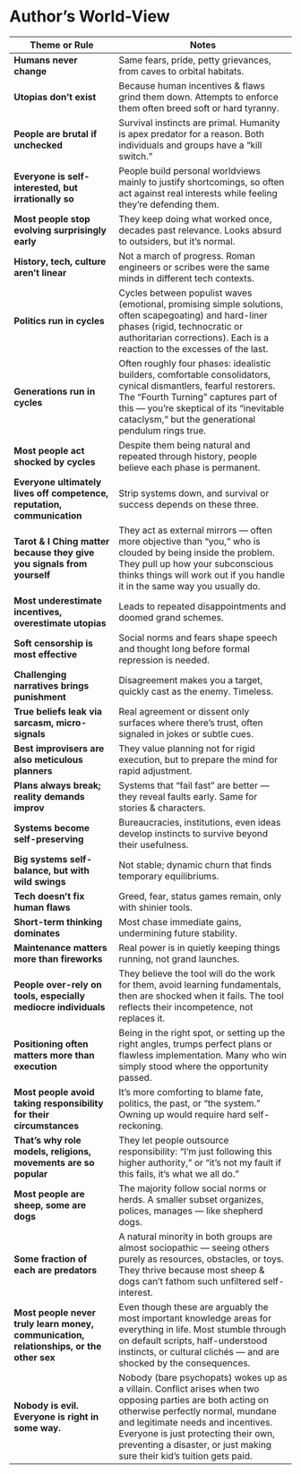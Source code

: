 # Author’s World-View

| Theme or Rule                                                                           | Notes                                                                                                                                                                                                                                                                                                  |
| --------------------------------------------------------------------------------------- | ------------------------------------------------------------------------------------------------------------------------------------------------------------------------------------------------------------------------------------------------------------------------------------------------------ |
| **Humans never change**                                                                 | Same fears, pride, petty grievances, from caves to orbital habitats.                                                                                                                                                                                                                                   |
| **Utopias don’t exist**                                                                 | Because human incentives & flaws grind them down. Attempts to enforce them often breed soft or hard tyranny.                                                                                                                                                                                           |
| **People are brutal if unchecked**                                                      | Survival instincts are primal. Humanity is apex predator for a reason. Both individuals and groups have a “kill switch.”                                                                                                                                                                               |
| **Everyone is self-interested, but irrationally so**                                    | People build personal worldviews mainly to justify shortcomings, so often act against real interests while feeling they’re defending them.                                                                                                                                                             |
| **Most people stop evolving surprisingly early**                                        | They keep doing what worked once, decades past relevance. Looks absurd to outsiders, but it’s normal.                                                                                                                                                                                                  |
| **History, tech, culture aren’t linear**                                                | Not a march of progress. Roman engineers or scribes were the same minds in different tech contexts.                                                                                                                                                                                                    |
| **Politics run in cycles**                                                              | Cycles between populist waves (emotional, promising simple solutions, often scapegoating) and hard-liner phases (rigid, technocratic or authoritarian corrections). Each is a reaction to the excesses of the last.                                                                                    |
| **Generations run in cycles**                                                           | Often roughly four phases: idealistic builders, comfortable consolidators, cynical dismantlers, fearful restorers. The “Fourth Turning” captures part of this — you’re skeptical of its “inevitable cataclysm,” but the generational pendulum rings true.                                              |
| **Most people act shocked by cycles**                                                   | Despite them being natural and repeated through history, people believe each phase is permanent.                                                                                                                                                                                                       |
| **Everyone ultimately lives off competence, reputation, communication**                 | Strip systems down, and survival or success depends on these three.                                                                                                                                                                                                                                    |
| **Tarot & I Ching matter because they give you signals from yourself**                  | They act as external mirrors — often more objective than “you,” who is clouded by being inside the problem. They pull up how your subconscious thinks things will work out if you handle it in the same way you usually do.                                                                            |
| **Most underestimate incentives, overestimate utopias**                                 | Leads to repeated disappointments and doomed grand schemes.                                                                                                                                                                                                                                            |
| **Soft censorship is most effective**                                                   | Social norms and fears shape speech and thought long before formal repression is needed.                                                                                                                                                                                                               |
| **Challenging narratives brings punishment**                                            | Disagreement makes you a target, quickly cast as the enemy. Timeless.                                                                                                                                                                                                                                  |
| **True beliefs leak via sarcasm, micro-signals**                                        | Real agreement or dissent only surfaces where there’s trust, often signaled in jokes or subtle cues.                                                                                                                                                                                                   |
| **Best improvisers are also meticulous planners**                                       | They value planning not for rigid execution, but to prepare the mind for rapid adjustment.                                                                                                                                                                                                             |
| **Plans always break; reality demands improv**                                          | Systems that “fail fast” are better — they reveal faults early. Same for stories & characters.                                                                                                                                                                                                         |
| **Systems become self-preserving**                                                      | Bureaucracies, institutions, even ideas develop instincts to survive beyond their usefulness.                                                                                                                                                                                                          |
| **Big systems self-balance, but with wild swings**                                      | Not stable; dynamic churn that finds temporary equilibriums.                                                                                                                                                                                                                                           |
| **Tech doesn’t fix human flaws**                                                        | Greed, fear, status games remain, only with shinier tools.                                                                                                                                                                                                                                             |
| **Short-term thinking dominates**                                                       | Most chase immediate gains, undermining future stability.                                                                                                                                                                                                                                              |
| **Maintenance matters more than fireworks**                                             | Real power is in quietly keeping things running, not grand launches.                                                                                                                                                                                                                                   |
| **People over-rely on tools, especially mediocre individuals**                          | They believe the tool will do the work for them, avoid learning fundamentals, then are shocked when it fails. The tool reflects their incompetence, not replaces it.                                                                                                                                   |
| **Positioning often matters more than execution**                                       | Being in the right spot, or setting up the right angles, trumps perfect plans or flawless implementation. Many who win simply stood where the opportunity passed.                                                                                                                                      |
| **Most people avoid taking responsibility for their circumstances**                     | It’s more comforting to blame fate, politics, the past, or “the system.” Owning up would require hard self-reckoning.                                                                                                                                                                                  |
| **That’s why role models, religions, movements are so popular**                         | They let people outsource responsibility: “I’m just following this higher authority,” or “it’s not my fault if this fails, it’s what we all do.”                                                                                                                                                       |
| **Most people are sheep, some are dogs**                                                | The majority follow social norms or herds. A smaller subset organizes, polices, manages — like shepherd dogs.                                                                                                                                                                                          |
| **Some fraction of each are predators**                                                 | A natural minority in both groups are almost sociopathic — seeing others purely as resources, obstacles, or toys. They thrive because most sheep & dogs can’t fathom such unfiltered self-interest.                                                                                                    |
| **Most people never truly learn money, communication, relationships, or the other sex** | Even though these are arguably the most important knowledge areas for everything in life. Most stumble through on default scripts, half-understood instincts, or cultural clichés — and are shocked by the consequences.                                                                               |
| **Nobody is evil. Everyone is right in some way.**                                      | Nobody (bare psychopats) wokes up as a villain. Conflict arises when two opposing parties are both acting on otherwise perfectly normal, mundane and legitimate needs and incentives. Everyone is just protecting their own, preventing a disaster, or just making sure their kid’s tuition gets paid. |
